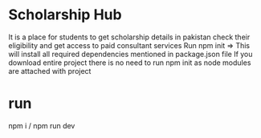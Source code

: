 # Scholarship Hub
It is a place for students to get scholarship details in pakistan check their eligibility and get access to paid consultant services
Run npm init => This will install all required dependencies mentioned in package.json file
If you download entire project there is no need to run npm init as node modules are attached with project

# run 
npm i /
npm run dev
